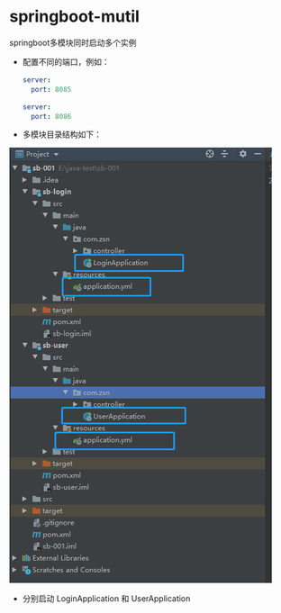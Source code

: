 # springboot-mutil
springboot多模块同时启动多个实例

- 配置不同的端口，例如：

  ```yml
  server:
    port: 8085
  ```

  ```yml
  server:
    port: 8086
  ```

  

-   多模块目录结构如下：

  ![](https://github.com/luhix/springboot-multi/blob/master/sb-001/img/20200418102331.png)

- 分别启动 LoginApplication 和 UserApplication
